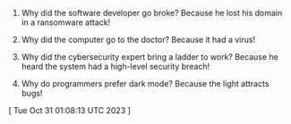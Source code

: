  
1) Why did the software developer go broke? Because he lost his domain in a ransomware attack!

2) Why did the computer go to the doctor? Because it had a virus!

3) Why did the cybersecurity expert bring a ladder to work? Because he heard the system had a high-level security breach!

4) Why do programmers prefer dark mode? Because the light attracts bugs!
 
[ 
Tue Oct 31 01:08:13 UTC 2023
 ]
